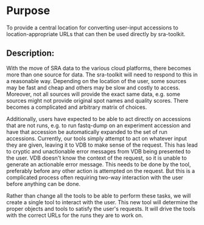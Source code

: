 # Purpose

To provide a central location for converting user-input accessions to
location-appropriate URLs that can then be used directly by sra-toolkit.

## Description:

With the move of SRA data to the various cloud platforms, there becomes more than one source for data.
The sra-toolkit will need to respond to this in a reasonable way.
Depending on the location of the user, some sources may be fast and cheap and others may be slow and costly to access.
Moreover, not all sources will provide the exact same data, e.g. some sources might not provide original spot names and quality scores.
There becomes a complicated and arbitrary matrix of choices.

Additionally, users have expected to be able to act directly on accessions that are not runs,
e.g. to run fastq-dump on an experiment accession and have that accession be automatically expanded to the set of run accessions.
Currently, our tools simply attempt to act on whatever input they are given, leaving it to VDB to make sense of the request.
This has lead to cryptic and unactionable error messages from VDB being presented to the user.
VDB doesn't know the context of the request, so it is unable to generate an actionable error message.
This needs to be done by the tool, preferably before any other action is attempted on the request.
But this is a complicated process often requiring two-way interaction with the user before anything can be done.

Rather than change all the tools to be able to perform these tasks, we will create a single tool to interact with the user.
This new tool will determine the proper objects and tools to satisfy the user's requests.
It will drive the tools with the correct URLs for the runs they are to work on.
